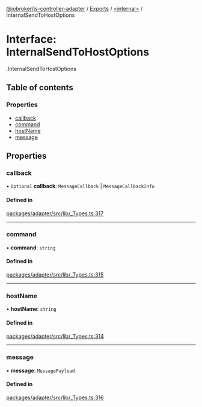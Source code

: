 [@iobroker/js-controller-adapter](../README.md) / [Exports](../modules.md) / [<internal\>](../modules/internal_.md) / InternalSendToHostOptions

# Interface: InternalSendToHostOptions

[<internal>](../modules/internal_.md).InternalSendToHostOptions

## Table of contents

### Properties

- [callback](internal_.InternalSendToHostOptions.md#callback)
- [command](internal_.InternalSendToHostOptions.md#command)
- [hostName](internal_.InternalSendToHostOptions.md#hostname)
- [message](internal_.InternalSendToHostOptions.md#message)

## Properties

### callback

• `Optional` **callback**: `MessageCallback` \| `MessageCallbackInfo`

#### Defined in

[packages/adapter/src/lib/_Types.ts:317](https://github.com/ioBroker/ioBroker.js-controller/blob/cbd40230/packages/adapter/src/lib/_Types.ts#L317)

___

### command

• **command**: `string`

#### Defined in

[packages/adapter/src/lib/_Types.ts:315](https://github.com/ioBroker/ioBroker.js-controller/blob/cbd40230/packages/adapter/src/lib/_Types.ts#L315)

___

### hostName

• **hostName**: `string`

#### Defined in

[packages/adapter/src/lib/_Types.ts:314](https://github.com/ioBroker/ioBroker.js-controller/blob/cbd40230/packages/adapter/src/lib/_Types.ts#L314)

___

### message

• **message**: `MessagePayload`

#### Defined in

[packages/adapter/src/lib/_Types.ts:316](https://github.com/ioBroker/ioBroker.js-controller/blob/cbd40230/packages/adapter/src/lib/_Types.ts#L316)
